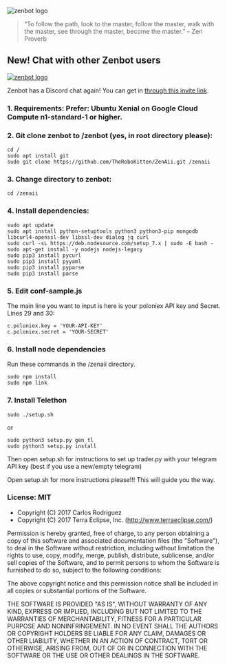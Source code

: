 ![zenbot logo](https://rawgit.com/carlos8f/zenbot/master/assets/logo.png)

> “To follow the path, look to the master, follow the master, walk with the master, see through the master, become the master.”
> – Zen Proverb

## New! Chat with other Zenbot users

[![zenbot logo](https://rawgit.com/carlos8f/zenbot/master/assets/discord.png)](https://discord.gg/ZdAd2gP)

Zenbot has a Discord chat again! You can get in [through this invite link](https://discord.gg/ZdAd2gP).




### 1. Requirements: Prefer: Ubuntu Xenial on Google Cloud Compute n1-standard-1 or higher.

### 2. Git clone zenbot to /zenbot (yes, in root directory please):
```
cd /
sudo apt install git
sudo git clone https://github.com/TheRoboKitten/ZenAii.git /zenaii
```

### 3. Change directory to zenbot:

```
cd /zenaii
```

### 4. Install dependencies:
```
sudo apt update
sudo apt install python-setuptools python3 python3-pip mongodb libcurl4-openssl-dev libssl-dev dialog jq curl
sudo curl -sL https://deb.nodesource.com/setup_7.x | sudo -E bash -
sudo apt-get install -y nodejs nodejs-legacy
sudo pip3 install pycurl
sudo pip3 install pyyaml
sudo pip3 install pyparse
sudo pip3 install parse
```

### 5. Edit conf-sample.js
The main line you want to input is here is your poloniex API key and Secret.
Lines 29 and 30:
```
c.poloniex.key = 'YOUR-API-KEY'
c.poloniex.secret = 'YOUR-SECRET'
```
### 6. Install node dependencies
Run these commands in the /zenaii directory.
```
sudo npm install
sudo npm link
```
### 7. Install Telethon
```
sudo ./setup.sh
```
or
```
sudo python3 setup.py gen_tl
sudo python3 setup.py install
```
Then open setup.sh for instructions to set up trader.py with your telegram API key (best if you use a new/empty telegram)

Open setup.sh for more instructions please!!! This will guide you the way.



### License: MIT

- Copyright (C) 2017 Carlos Rodriguez
- Copyright (C) 2017 Terra Eclipse, Inc. (http://www.terraeclipse.com/)

Permission is hereby granted, free of charge, to any person obtaining a copy
of this software and associated documentation files (the &quot;Software&quot;), to deal
in the Software without restriction, including without limitation the rights
to use, copy, modify, merge, publish, distribute, sublicense, and/or sell
copies of the Software, and to permit persons to whom the Software is furnished
to do so, subject to the following conditions:

The above copyright notice and this permission notice shall be included in
all copies or substantial portions of the Software.

THE SOFTWARE IS PROVIDED &quot;AS IS&quot;, WITHOUT WARRANTY OF ANY KIND, EXPRESS OR
IMPLIED, INCLUDING BUT NOT LIMITED TO THE WARRANTIES OF MERCHANTABILITY,
FITNESS FOR A PARTICULAR PURPOSE AND NONINFRINGEMENT. IN NO EVENT SHALL THE
AUTHORS OR COPYRIGHT HOLDERS BE LIABLE FOR ANY CLAIM, DAMAGES OR OTHER
LIABILITY, WHETHER IN AN ACTION OF CONTRACT, TORT OR OTHERWISE, ARISING FROM,
OUT OF OR IN CONNECTION WITH THE SOFTWARE OR THE USE OR OTHER DEALINGS IN THE
SOFTWARE.
